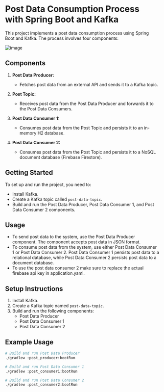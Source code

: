 # Post Data Consumption Process with Spring Boot and Kafka

This project implements a post data consumption process using Spring Boot and Kafka. The process involves four components:

![image](https://github.com/arun918kumar/spring_kafka_example1/assets/57558671/afe958dd-66a7-4f50-820f-afbc19aebb3a)

## Components

1. **Post Data Producer:**
   - Fetches post data from an external API and sends it to a Kafka topic.

2. **Post Topic:**
   - Receives post data from the Post Data Producer and forwards it to the Post Data Consumers.

3. **Post Data Consumer 1:**
   - Consumes post data from the Post Topic and persists it to an in-memory H2 database.

4. **Post Data Consumer 2:**
   - Consumes post data from the Post Topic and persists it to a NoSQL document database (Firebase Firestore).

## Getting Started

To set up and run the project, you need to:

- Install Kafka.
- Create a Kafka topic called `post-data-topic`.
- Build and run the Post Data Producer, Post Data Consumer 1, and Post Data Consumer 2 components.

## Usage

- To send post data to the system, use the Post Data Producer component. The component accepts post data in JSON format.
- To consume post data from the system, use either Post Data Consumer 1 or Post Data Consumer 2. Post Data Consumer 1 persists post data to a relational database, while Post Data Consumer 2 persists post data to a document database.
- To use the post data consumer 2 make sure to replace the actual firebase api key in application.yaml. 

## Setup Instructions

1. Install Kafka.
2. Create a Kafka topic named `post-data-topic`.
3. Build and run the following components:
    - Post Data Producer
    - Post Data Consumer 1
    - Post Data Consumer 2

## Example Usage

```bash
# Build and run Post Data Producer
./gradlew :post_producer:bootRun

# Build and run Post Data Consumer 1
./gradlew :post_consumer1:bootRun

# Build and run Post Data Consumer 2
./gradlew :post_consumer2:bootRun
